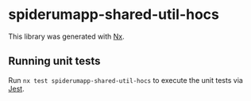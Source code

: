 # spiderumapp-shared-util-hocs

This library was generated with [Nx](https://nx.dev).

## Running unit tests

Run `nx test spiderumapp-shared-util-hocs` to execute the unit tests via [Jest](https://jestjs.io).
